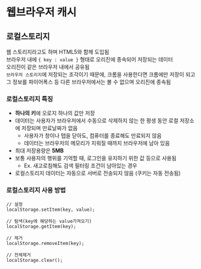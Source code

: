 # 웹브라우저 캐시

## 로컬스토리지

웹 스토리지라고도 하며 HTML5와 함께 도입됨    
브라우저 내에 `{ key : value }` 형태로 오리진에 종속되어 저장되는 데이터  
오리진이 같은 브라우저 내에서 공유됨  
`브라우저 스토리지`에 저장되는 조각이기 때문에, 크롬을 사용한다면 크롬에만 저장이 되고 그 정보를 파이어폭스 등 다른 브라우저에서는 볼 수 없으며 오리진에 종속됨

### 로컬스토리지 특징

* **하나의 키**에 오로지 하나의 값만 저장
* 데이터는 사용자가 브라우저에서 수동으로 삭제하지 않는 한 평생 동안 로컬 저장소에 저장되며 만료날짜가 없음
  * 사용자가 창이나 탭을 닫아도, 컴퓨터를 종료해도 만료되지 않음 
  * 데이터는 브라우저의 메모리가 지워질 때까지 브라우저에 남아 있음
* 최대 저장용량은 **5MB**
* 보통 사용자의 행위를 기억할 때, 로그인을 유지하기 위한 값 등으로 사용됨
  * Ex. 새고로침해도 검색 필터링 조건이 남아있는 경우 
* 로컬스토리지 데이터는 자동으로 서버로 전송되지 않음 (쿠키는 자동 전송됨)

### 로컬스토리지 사용 방법 

```
// 설정 
localStorage.setItem(key, value);

// 탐색(key에 해당하는 value가져오기)
localStorage.getItem(key);

// 제거 
localStorage.removeItem(key);

// 전체제거 
localStorage.clear();
```

